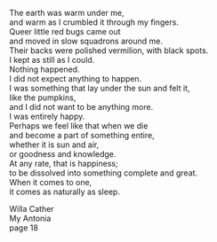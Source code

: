 
The earth was warm under me,  
and warm as I crumbled it through my fingers.  
Queer little red bugs came out  
and moved in slow squadrons around me.  
Their backs were polished vermilion, with black spots.  
I kept as still as I could.  
Nothing happened.  
I did not expect anything to happen.  
I was something that lay under the sun and felt it,  
like the pumpkins,  
and I did not want to be anything more.  
I was entirely happy.  
Perhaps we feel like that when we die  
and become a part of something entire,  
whether it is sun and air,  
or goodness and knowledge.  
At any rate, that is happiness;  
to be dissolved into something complete and great.  
When it comes to one,  
it comes as naturally as sleep.  

Willa Cather     
My Antonia  
page 18
